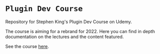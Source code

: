 # `Plugin Dev Course`
Repository for Stephen King's Plugin Dev Course on Udemy.

The course is aiming for a rebrand for 2022. Here you can find in depth documentation on the lectures and the content featured.

See the course [here](https://www.udemy.com/course/develop-minecraft-plugins-java-programming/).
